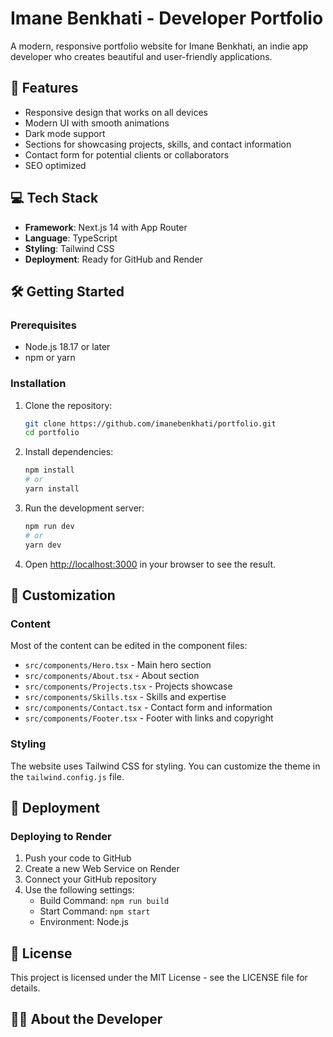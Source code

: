 # Imane Benkhati - Developer Portfolio

A modern, responsive portfolio website for Imane Benkhati, an indie app developer who creates beautiful and user-friendly applications.

## 🚀 Features

- Responsive design that works on all devices
- Modern UI with smooth animations
- Dark mode support
- Sections for showcasing projects, skills, and contact information
- Contact form for potential clients or collaborators
- SEO optimized

## 💻 Tech Stack

- **Framework**: Next.js 14 with App Router
- **Language**: TypeScript
- **Styling**: Tailwind CSS
- **Deployment**: Ready for GitHub and Render

## 🛠️ Getting Started

### Prerequisites

- Node.js 18.17 or later
- npm or yarn

### Installation

1. Clone the repository:
   ```bash
   git clone https://github.com/imanebenkhati/portfolio.git
   cd portfolio
   ```

2. Install dependencies:
   ```bash
   npm install
   # or
   yarn install
   ```

3. Run the development server:
   ```bash
   npm run dev
   # or
   yarn dev
   ```

4. Open [http://localhost:3000](http://localhost:3000) in your browser to see the result.

## 📝 Customization

### Content

Most of the content can be edited in the component files:

- `src/components/Hero.tsx` - Main hero section
- `src/components/About.tsx` - About section
- `src/components/Projects.tsx` - Projects showcase
- `src/components/Skills.tsx` - Skills and expertise
- `src/components/Contact.tsx` - Contact form and information
- `src/components/Footer.tsx` - Footer with links and copyright

### Styling

The website uses Tailwind CSS for styling. You can customize the theme in the `tailwind.config.js` file.

## 🚢 Deployment

### Deploying to Render

1. Push your code to GitHub
2. Create a new Web Service on Render
3. Connect your GitHub repository
4. Use the following settings:
   - Build Command: `npm run build`
   - Start Command: `npm start`
   - Environment: Node.js

## 📄 License

This project is licensed under the MIT License - see the LICENSE file for details.

## 👩‍💻 About the Developer
